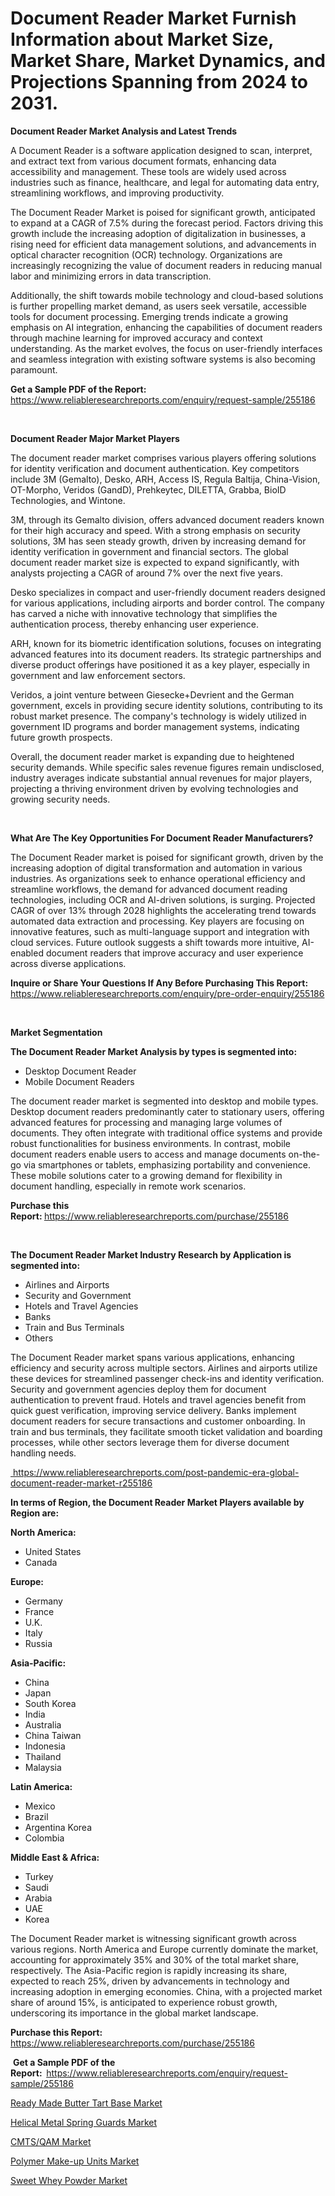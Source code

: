 <p><h1>Document Reader Market Furnish Information about Market Size, Market Share, Market Dynamics, and Projections Spanning from 2024 to 2031.</h1></p><p><strong>Document Reader Market Analysis and Latest Trends</strong></p>
<p><p>A Document Reader is a software application designed to scan, interpret, and extract text from various document formats, enhancing data accessibility and management. These tools are widely used across industries such as finance, healthcare, and legal for automating data entry, streamlining workflows, and improving productivity. </p><p>The Document Reader Market is poised for significant growth, anticipated to expand at a CAGR of 7.5% during the forecast period. Factors driving this growth include the increasing adoption of digitalization in businesses, a rising need for efficient data management solutions, and advancements in optical character recognition (OCR) technology. Organizations are increasingly recognizing the value of document readers in reducing manual labor and minimizing errors in data transcription. </p><p>Additionally, the shift towards mobile technology and cloud-based solutions is further propelling market demand, as users seek versatile, accessible tools for document processing. Emerging trends indicate a growing emphasis on AI integration, enhancing the capabilities of document readers through machine learning for improved accuracy and context understanding. As the market evolves, the focus on user-friendly interfaces and seamless integration with existing software systems is also becoming paramount.</p></p>
<p><strong>Get a Sample PDF of the Report:&nbsp;</strong> <a href="https://www.reliableresearchreports.com/enquiry/request-sample/255186?utm_campaign=123&utm_medium=2&utm_source=Github&utm_content=ia&utm_term=31102024&utm_id=document-reader">https://www.reliableresearchreports.com/enquiry/request-sample/255186</a></p>
<p>&nbsp;</p>
<p><strong>Document Reader Major Market Players</strong></p>
<p><p>The document reader market comprises various players offering solutions for identity verification and document authentication. Key competitors include 3M (Gemalto), Desko, ARH, Access IS, Regula Baltija, China-Vision, OT-Morpho, Veridos (GandD), Prehkeytec, DILETTA, Grabba, BioID Technologies, and Wintone.</p><p>3M, through its Gemalto division, offers advanced document readers known for their high accuracy and speed. With a strong emphasis on security solutions, 3M has seen steady growth, driven by increasing demand for identity verification in government and financial sectors. The global document reader market size is expected to expand significantly, with analysts projecting a CAGR of around 7% over the next five years.</p><p>Desko specializes in compact and user-friendly document readers designed for various applications, including airports and border control. The company has carved a niche with innovative technology that simplifies the authentication process, thereby enhancing user experience.</p><p>ARH, known for its biometric identification solutions, focuses on integrating advanced features into its document readers. Its strategic partnerships and diverse product offerings have positioned it as a key player, especially in government and law enforcement sectors.</p><p>Veridos, a joint venture between Giesecke+Devrient and the German government, excels in providing secure identity solutions, contributing to its robust market presence. The company's technology is widely utilized in government ID programs and border management systems, indicating future growth prospects.</p><p>Overall, the document reader market is expanding due to heightened security demands. While specific sales revenue figures remain undisclosed, industry averages indicate substantial annual revenues for major players, projecting a thriving environment driven by evolving technologies and growing security needs.</p></p>
<p>&nbsp;</p>
<p><strong>What Are The Key Opportunities For Document Reader Manufacturers?</strong></p>
<p><p>The Document Reader market is poised for significant growth, driven by the increasing adoption of digital transformation and automation in various industries. As organizations seek to enhance operational efficiency and streamline workflows, the demand for advanced document reading technologies, including OCR and AI-driven solutions, is surging. Projected CAGR of over 13% through 2028 highlights the accelerating trend towards automated data extraction and processing. Key players are focusing on innovative features, such as multi-language support and integration with cloud services. Future outlook suggests a shift towards more intuitive, AI-enabled document readers that improve accuracy and user experience across diverse applications.</p></p>
<p><strong>Inquire or Share Your Questions If Any Before Purchasing This Report:</strong> <a href="https://www.reliableresearchreports.com/enquiry/pre-order-enquiry/255186?utm_campaign=123&utm_medium=2&utm_source=Github&utm_content=ia&utm_term=31102024&utm_id=document-reader">https://www.reliableresearchreports.com/enquiry/pre-order-enquiry/255186</a></p>
<p>&nbsp;</p>
<p><strong>Market Segmentation</strong></p>
<p><strong>The Document Reader Market Analysis by types is segmented into:</strong></p>
<p><ul><li>Desktop Document Reader</li><li>Mobile Document Readers</li></ul></p>
<p><p>The document reader market is segmented into desktop and mobile types. Desktop document readers predominantly cater to stationary users, offering advanced features for processing and managing large volumes of documents. They often integrate with traditional office systems and provide robust functionalities for business environments. In contrast, mobile document readers enable users to access and manage documents on-the-go via smartphones or tablets, emphasizing portability and convenience. These mobile solutions cater to a growing demand for flexibility in document handling, especially in remote work scenarios.</p></p>
<p><strong>Purchase this Report:&nbsp;</strong><a href="https://www.reliableresearchreports.com/purchase/255186?utm_campaign=123&utm_medium=2&utm_source=Github&utm_content=ia&utm_term=31102024&utm_id=document-reader">https://www.reliableresearchreports.com/purchase/255186</a></p>
<p>&nbsp;</p>
<p><strong>The Document Reader Market Industry Research by Application is segmented into:</strong></p>
<p><ul><li>Airlines and Airports</li><li>Security and Government</li><li>Hotels and Travel Agencies</li><li>Banks</li><li>Train and Bus Terminals</li><li>Others</li></ul></p>
<p><p>The Document Reader market spans various applications, enhancing efficiency and security across multiple sectors. Airlines and airports utilize these devices for streamlined passenger check-ins and identity verification. Security and government agencies deploy them for document authentication to prevent fraud. Hotels and travel agencies benefit from quick guest verification, improving service delivery. Banks implement document readers for secure transactions and customer onboarding. In train and bus terminals, they facilitate smooth ticket validation and boarding processes, while other sectors leverage them for diverse document handling needs.</p></p>
<p><a href="https://www.reliableresearchreports.com/post-pandemic-era-global-document-reader-market-r255186?utm_campaign=123&utm_medium=2&utm_source=Github&utm_content=ia&utm_term=31102024&utm_id=document-reader">&nbsp;https://www.reliableresearchreports.com/post-pandemic-era-global-document-reader-market-r255186</a></p>
<p><strong>In terms of Region, the Document Reader Market Players available by Region are:</strong></p>
<p>
    <p> <strong> North America: </strong>
        <ul>
            <li>United States</li>
            <li>Canada</li>
        </ul>
        </p> 
    <p> <strong> Europe: </strong>
        <ul>
            <li>Germany</li>
            <li>France</li>
            <li>U.K.</li>
            <li>Italy</li>
            <li>Russia</li>
        </ul>
        </p> 
    <p> <strong> Asia-Pacific: </strong>
        <ul>
            <li>China</li>
            <li>Japan</li>
            <li>South Korea</li>
            <li>India</li>
            <li>Australia</li>
            <li>China Taiwan</li>
            <li>Indonesia</li>
            <li>Thailand</li>
            <li>Malaysia</li>
        </ul>
        </p> 
    <p> <strong> Latin America: </strong>
        <ul>
            <li>Mexico</li>
            <li>Brazil</li>
            <li>Argentina Korea</li>
            <li>Colombia</li>
        </ul>
        </p> 
    <p> <strong> Middle East & Africa: </strong>
        <ul>
            <li>Turkey</li>
            <li>Saudi</li>
            <li>Arabia</li>
            <li>UAE</li>
            <li>Korea</li>
        </ul>
    </p>
    </p>
<p><p>The Document Reader market is witnessing significant growth across various regions. North America and Europe currently dominate the market, accounting for approximately 35% and 30% of the total market share, respectively. The Asia-Pacific region is rapidly increasing its share, expected to reach 25%, driven by advancements in technology and increasing adoption in emerging economies. China, with a projected market share of around 15%, is anticipated to experience robust growth, underscoring its importance in the global market landscape.</p></p>
<p><strong>Purchase this Report: </strong><a href="https://www.reliableresearchreports.com/purchase/255186?utm_campaign=123&utm_medium=2&utm_source=Github&utm_content=ia&utm_term=31102024&utm_id=document-reader">https://www.reliableresearchreports.com/purchase/255186</a></p>
<p>&nbsp;<strong>Get a Sample PDF of the Report:&nbsp;&nbsp;</strong><a href="https://www.reliableresearchreports.com/enquiry/request-sample/255186?utm_campaign=123&utm_medium=2&utm_source=Github&utm_content=ia&utm_term=31102024&utm_id=document-reader">https://www.reliableresearchreports.com/enquiry/request-sample/255186</a></p>
<p><strong></strong></p>
<p><p><a href="https://www.linkedin.com/pulse/emerging-technologies-reshaping-ready-made-butter-tart-base-bif6e?utm_campaign=123&utm_medium=2&utm_source=Github&utm_content=ia&utm_term=31102024&utm_id=document-reader">Ready Made Butter Tart Base Market</a></p><p><a href="https://issuu.com/reportprime-2/docs/helical-metal-spring-guards-market-_632330e2202764?utm_campaign=123&utm_medium=2&utm_source=Github&utm_content=ia&utm_term=31102024&utm_id=document-reader">Helical Metal Spring Guards Market</a></p><p><a href="https://github.com/tacitam515l/Market-Research-Report-List-1/blob/main/cmtsqam-market.md?utm_campaign=123&utm_medium=2&utm_source=Github&utm_content=ia&utm_term=31102024&utm_id=document-reader">CMTS/QAM Market</a></p><p><a href="https://issuu.com/reportprime-2/docs/polymer-make-up-units-market-size-2_bef18bf4dff3cc?utm_campaign=123&utm_medium=2&utm_source=Github&utm_content=ia&utm_term=31102024&utm_id=document-reader">Polymer Make-up Units Market</a></p><p><a href="https://www.linkedin.com/pulse/exploring-sweet-whey-powder-market-strategic-insights-growth-7y9de?utm_campaign=123&utm_medium=2&utm_source=Github&utm_content=ia&utm_term=31102024&utm_id=document-reader">Sweet Whey Powder Market</a></p></p>